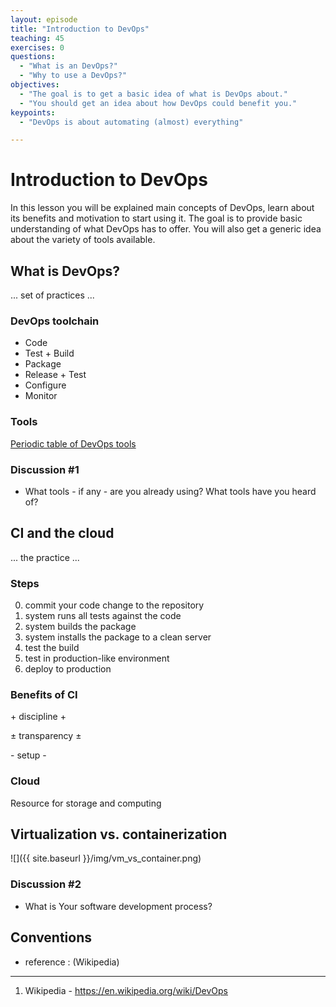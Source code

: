 ```yaml
---
layout: episode
title: "Introduction to DevOps"
teaching: 45
exercises: 0
questions:
  - "What is an DevOps?"
  - "Why to use a DevOps?"
objectives:
  - "The goal is to get a basic idea of what is DevOps about."
  - "You should get an idea about how DevOps could benefit you."
keypoints:
  - "DevOps is about automating (almost) everything"

---
```


# Introduction to DevOps

In this lesson you will be explained main concepts of DevOps, learn about its benefits and motivation to start using it. The goal is to provide basic understanding of what DevOps has to offer. You will also get a generic idea about the variety of tools available.

##  What is DevOps?

... set of practices ...

### DevOps toolchain

- Code
- Test + Build
- Package
- Release + Test
- Configure
- Monitor

### Tools

[Periodic table of DevOps tools](https://xebialabs.com/periodic-table-of-devops-tools/)

### Discussion #1

- What tools - if any - are you already using? What tools have you heard of?

## CI and the cloud

... the practice ... 

### Steps

0. commit your code change to the repository
1. system runs all tests against the code
2. system builds the package
3. system installs the package to a clean server
4. test the build
5. test in production-like environment
6. deploy to production
 
### Benefits of CI

\+ discipline
\+ 

± transparency
± 

\- setup
\- 

### Cloud

Resource for storage and computing

## Virtualization vs. containerization

![]({{ site.baseurl }}/img/vm_vs_container.png)

### Discussion #2

- What is Your software development process?

## Conventions

- reference : (Wikipedia)

___ 

1. Wikipedia - https://en.wikipedia.org/wiki/DevOps
